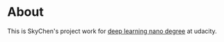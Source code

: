 # About

This is SkyChen's project work for [deep learning nano degree](https://cn.udacity.com/course/deep-learning-nanodegree-foundation--nd101/) at udacity. 

